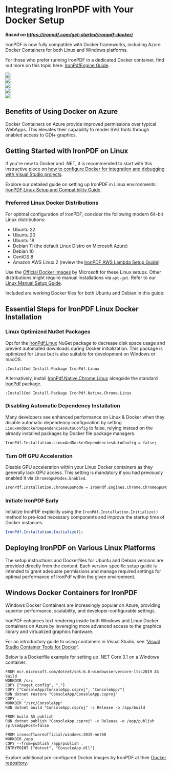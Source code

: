 # Integrating IronPDF with Your Docker Setup

***Based on <https://ironpdf.com/get-started/ironpdf-docker/>***


IronPDF is now fully compatible with Docker frameworks, including Azure Docker Containers for both Linux and Windows platforms.

For those who prefer running IronPDF in a dedicated Docker container, find out more on this topic here: [IronPdfEngine Guide](https://ironpdf.com/tutorials/what-is-ironpdfengine/).

<div class="container-fluid">
    <div class="row">
        <div class="col-md-2">
            <img src="https://img.icons8.com/color/96/000000/docker--v1.png">
        </div>
        <div class="col-md-2">
            <img src="https://img.icons8.com/fluency/96/000000/azure-1.png">
        </div>
        <div class="col-md-2">
            <img src="https://img.icons8.com/color/96/000000/linux--v1.png">
        </div>
        <div class="col-md-2">
            <img src="https://img.icons8.com/color/96/000000/amazon-web-services--v1.png">
        </div>
        <div class="col-md-2">
            <img src="https://img.icons8.com/color/96/000000/windows-logo--v1.png">
        </div>
    </div>
</div>

## Benefits of Using Docker on Azure

Docker Containers on Azure provide improved permissions over typical WebApps. This elevates their capability to render SVG fonts through enabled access to GDI+ graphics.

## Getting Started with IronPDF on Linux

If you're new to Docker and .NET, it is recommended to start with this instructive piece on [how to configure Docker for integration and debugging with Visual Studio projects](https://docs.microsoft.com/en-us/visualstudio/containers/edit-and-refresh?view=vs-2019).

Explore our detailed guide on setting up IronPDF in Linux environments: [IronPDF Linux Setup and Compatibility Guide](https://ironpdf.com/how-to/linux/).

### Preferred Linux Docker Distributions

For optimal configuration of IronPDF, consider the following modern 64-bit Linux distributions:

- Ubuntu 22
- Ubuntu 20
- Ubuntu 18
- Debian 11 (the default Linux Distro on Microsoft Azure)
- Debian 10
- CentOS 8
- Amazon AWS Linux 2 (review the [IronPDF AWS Lambda Setup Guide](https://ironpdf.com/how-to/creating-pdfs-csharp-amazon-aws-lambda/))

Use the [Official Docker Images](https://hub.docker.com/_/microsoft-dotnet-runtime/) by Microsoft for these Linux setups. Other distributions might require manual installations via `apt-get`. Refer to our [Linux Manual Setup Guide](https://ironpdf.com/how-to/linux/#linux-manual-setup).

Included are working Docker files for both Ubuntu and Debian in this guide:

## Essential Steps for IronPDF Linux Docker Installation

### Linux Optimized NuGet Packages

Opt for the [IronPdf.Linux](https://www.nuget.org/packages/IronPdf.Linux) NuGet package to decrease disk space usage and prevent automated downloads during Docker initialization. This package is optimized for Linux but is also suitable for development on Windows or macOS.

```shell
:InstallCmd Install-Package IronPdf.Linux
```

Alternatively, install [IronPdf.Native.Chrome.Linux](https://www.nuget.org/packages/IronPdf.Native.Chrome.Linux/) alongside the standard [IronPdf](https://www.nuget.org/packages/IronPdf/) package.

```shell
:InstallCmd Install-Package IronPdf.Native.Chrome.Linux
```

### Disabling Automatic Dependency Installation

Many developers see enhanced performance on Linux & Docker when they disable automatic dependency configuration by setting `LinuxAndDockerDependenciesAutoConfig` to false, relying instead on the already installed packages by Docker file package managers.

```sh
IronPdf.Installation.LinuxAndDockerDependenciesAutoConfig = false;
```

### Turn Off GPU Acceleration

Disable GPU acceleration within your Linux Docker containers as they generally lack GPU access. This setting is mandatory if you had previously enabled it via `ChromeGpuModes.Enabled`.

```sh
IronPdf.Installation.ChromeGpuMode = IronPdf.Engines.Chrome.ChromeGpuModes.Disabled;
```

### Initiate IronPDF Early

Initialize IronPDF explicitly using the `IronPdf.Installation.Initialize()` method to pre-load necessary components and improve the startup time of Docker instances.

```sh
IronPdf.Installation.Initialize();
```

## Deploying IronPDF on Various Linux Platforms

The setup instructions and Dockerfiles for Ubuntu and Debian versions are provided directly from the content. Each version-specific setup guide is intended to grant adequate permissions and manage required settings for optimal performance of IronPdf within the given environment.

## Windows Docker Containers for IronPDF

Windows Docker Containers are increasingly popular on Azure, providing superior performance, scalability, and developer-configurable settings.

IronPDF enhances text rendering inside both Windows and Linux Docker containers on Azure by leveraging more advanced access to the graphics library and virtualized graphics hardware.

For an introductory guide to using containers in Visual Studio, see '[Visual Studio Container Tools for Docker](https://docs.microsoft.com/en-us/visualstudio/containers/overview?view=vs-2019)'.

Below is a Dockerfile example for setting up .NET Core 3.1 on a Windows container:

```shell
FROM mcr.microsoft.com/dotnet/sdk:6.0-windowsservercore-ltsc2019 AS build
WORKDIR /src
COPY ["nuget.config", "."]
COPY ["ConsoleApp/ConsoleApp.csproj", "ConsoleApp/"]
RUN dotnet restore "ConsoleApp/ConsoleApp.csproj"
COPY . .
WORKDIR "/src/ConsoleApp"
RUN dotnet build "ConsoleApp.csproj" -c Release -o /app/build

FROM build AS publish
RUN dotnet publish "ConsoleApp.csproj" -c Release -o /app/publish /p:UseAppHost=false

FROM ironsoftwareofficial/windows:2019-net60
WORKDIR /app
COPY --from=publish /app/publish .
ENTRYPOINT ["dotnet", "ConsoleApp.dll"]
```

Explore additional pre-configured Docker images by IronPDF at their [Docker repository](https://hub.docker.com/repositories/ironsoftwareofficial).